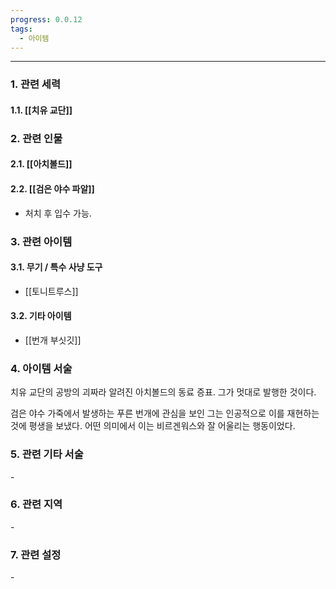 ```yaml
---
progress: 0.0.12
tags:
  - 아이템
---
```

---
### 1. 관련 세력 
#### 1.1. [[치유 교단]]

### 2. 관련 인물
#### 2.1. [[아치볼드]]
#### 2.2. [[검은 야수 파알]]
- 처치 후 입수 가능.
### 3. 관련 아이템
#### 3.1. 무기 / 특수 사냥 도구
- [[토니트루스]]
#### 3.2. 기타 아이템
- [[번개 부싯깃]]


### 4. 아이템 서술
치유 교단의 공방의 괴짜라 알려진
아치볼드의 동료 증표. 그가 멋대로 발행한 것이다.

검은 야수 가죽에서 발생하는 푸른 번개에 관심을 보인 그는 인공적으로 이를 재현하는 것에 평생을 보냈다.
어떤 의미에서 이는 비르겐워스와 잘 어울리는 행동이었다.

### 5. 관련 기타 서술
\-

### 6. 관련 지역
\-
### 7. 관련 설정
\-